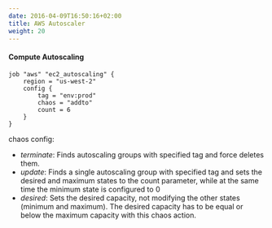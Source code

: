 ```yaml
---
date: 2016-04-09T16:50:16+02:00
title: AWS Autoscaler
weight: 20
---
```


#### Compute Autoscaling

```HCL
job "aws" "ec2_autoscaling" {
    region = "us-west-2"
    config {
        tag = "env:prod"
        chaos = "addto"
        count = 6
    }
}
```
chaos config:
* *terminate*: Finds autoscaling groups with specified tag and force deletes them.
* *update*: Finds a single autoscaling group with specified tag and sets the desired and maximum states to the count parameter, while at the same time the minimum state is configured to 0
* *desired*: Sets the desired capacity, not modifying the other states (minimum and maximum). The desired capacity has to be equal or below the maximum capacity with this chaos action.

